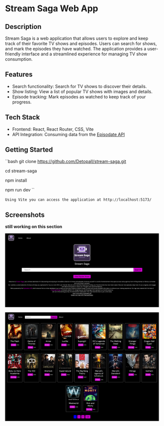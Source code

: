 # Stream Saga Web App

## Description

Stream Saga is a web application that allows users to explore and keep track of their favorite TV shows and episodes. Users can search for shows, and mark the episodes they have watched. The application provides a user-friendly interface and a streamlined experience for managing TV show consumption.

## Features

- Search functionality: Search for TV shows to discover their details.
- Show listing: View a list of popular TV shows with images and details.
- Episode tracking: Mark episodes as watched to keep track of your progress.

## Tech Stack

- Frontend: React, React Router, CSS, Vite
- API Integration: Consuming data from the [Episodate API](https://www.episodate.com/api)

## Getting Started

``bash
git clone https://github.com/Detopall/stream-saga.git

cd stream-saga

npm install

npm run dev
``

``Using Vite you can access the application at http://localhost:5173/``

## Screenshots

**still working on this section**

![Stream Saga Main Page](./readme-images/main-page.png)

![Stream Saga Home Page](./readme-images/home-page.png)